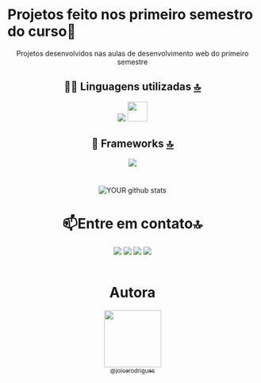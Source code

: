 # Projetos feito nos primeiro semestro do curso💙

<div align=center>
Projetos desenvolvidos nas aulas de desenvolvimento web do primeiro semestre

## 👩‍💻 Linguagens utilizadas [🔝](#welcome-badges-4-readmemd-profile)
 
<img src="https://img.shields.io/badge/HTML5-E34F26?style=for-the-badge&logo=html5&logoColor=white" />
<img src="https://cdn.jsdelivr.net/gh/devicons/devicon/icons/css3/css3-original-wordmark.svg" widht="40" height="40"  />


## 🚀 Frameworks [🔝](#welcome-badges-4-readmemd-profile)
<img src="https://img.shields.io/badge/Bootstrap-563D7C?style=for-the-badge&logo=bootstrap&logoColor=white" />  

# 
![YOUR github stats](https://github-readme-stats.vercel.app/api?username=joicerodrigues)

 # 📫Entre em contato🔝

<div>
<a href="https://instagram.com/joixfr" target="_blank"><img src="https://img.shields.io/badge/-Instagram-%23E4405F?style=for-the-badge&logo=instagram&logoColor=white" target="_blank"></a>
<a href = "mailto:joicerodrigues020@gmail.com"><img src="https://img.shields.io/badge/Gmail-D14836?style=for-the-badge&logo=gmail&logoColor=white" target="_blank"></a>
<a href="https://www.linkedin.com/in/joicerodrigues000" target="_blank"><img src="https://img.shields.io/badge/-LinkedIn-%230077B5?style=for-the-badge&logo=linkedin&logoColor=white" target="_blank"></a>   
<a href="https://twitter.com/brownflxs" target="_blank"><img src="https://img.shields.io/badge/-Twitter-%230077B5?style=for-the-badge&logo=twitter&logoColor=white" target="_blank"></a>   
</div>
<br>

# Autora
 [<img src="https://github.com/joicerodrigues.png?size=115" width=115><br><sub>@joicerodrigues</sub>](https://github.com/joicerodrigues) <br><br>
</div>